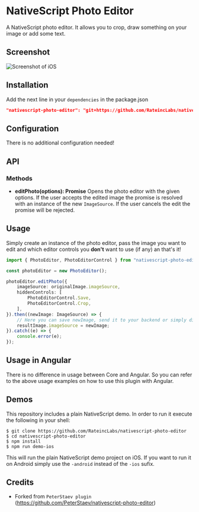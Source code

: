 # NativeScript Photo Editor

A NativeScript photo editor. It allows you to crop, draw something on your image or add some text.

## Screenshot
![Screenshot of iOS](https://raw.githubusercontent.com/PeterStaev/nativescript-photo-editor/master/docs/editor-ios.gif)

## Installation
Add the next line in your `dependencies` in the package.json

```json
"nativescript-photo-editor": "git+https://github.com/RateincLabs/nativescript-photo-editor.git",
```

## Configuration
There is no additional configuration needed!

## API
### Methods
* **editPhoto(options): Promise**
Opens the photo editor with the given options. If the user accepts the edited image the promise is resolved with an instance of the new `ImageSource`. If the user cancels the edit the promise will be rejected.

## Usage
Simply create an instance of the photo editor, pass the image you want to edit and which editor controls you **don't** want to use (if any) an that's it!
```ts
import { PhotoEditor, PhotoEditorControl } from "nativescript-photo-editor";

const photoEditor = new PhotoEditor();

photoEditor.editPhoto({
    imageSource: originalImage.imageSource,
    hiddenControls: [
        PhotoEditorControl.Save,
        PhotoEditorControl.Crop,
    ],
}).then((newImage: ImageSource) => {
    // Here you can save newImage, send it to your backend or simply display it in your app
    resultImage.imageSource = newImage;
}).catch((e) => {
    console.error(e);
});
```

## Usage in Angular
There is no difference in usage between Core and Angular. So you can refer to the above usage examples on how to use this plugin with Angular.

## Demos
This repository includes a plain NativeScript demo. In order to run it execute the following in your shell:
```shell
$ git clone https://github.com/RateincLabs/nativescript-photo-editor
$ cd nativescript-photo-editor
$ npm install
$ npm run demo-ios
```
This will run the plain NativeScript demo project on iOS. If you want to run it on Android simply use the `-android` instead of the `-ios` sufix.

## Credits
* Forked from `PeterStaev plugin` (https://github.com/PeterStaev/nativescript-photo-editor)

